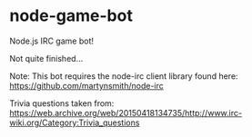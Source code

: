 # node-game-bot
Node.js IRC game bot!

Not quite finished...

Note: This bot requires the node-irc client library found here: https://github.com/martynsmith/node-irc

Trivia questions taken from: https://web.archive.org/web/20150418134735/http://www.irc-wiki.org/Category:Trivia_questions
